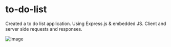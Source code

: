 # to-do-list
Created a to do list application. Using Express.js & embedded JS. Client and server side requests and responses.

![image](https://github.com/kevinyejoonlee/to-do-list/assets/73869929/cb65c95c-c2dc-4e4e-8656-486066cb01da)

